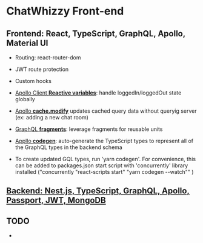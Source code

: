 # ChatWhizzy Front-end

## Frontend: React, TypeScript, GraphQL, Apollo, Material UI

- Routing: react-router-dom
- JWT route protection
- Custom hooks
- [Apollo Client **Reactive variables**](https://www.apollographql.com/docs/react/local-state/reactive-variables/): handle loggedIn/loggedOut state globally
- [Apollo **cache.modify**](https://www.apollographql.com/docs/react/caching/cache-interaction/#using-cachemodify) updates cached query data without queryig server (ex: adding a new chat room)
- [GraphQL **fragments**](https://graphql.org/learn/queries/#fragments): leverage fragments for reusable units
- [Appllo **codegen**](https://www.apollographql.com/tutorials/lift-off-part1/09-codegen): auto-generate the TypeScript types to represent all of the GraphQL types in the backend schema

- To create updated GQL types, run 'yarn codegen'. For convenience, this can be added to packages.json start script with 'concurrently' library installed ("concurrently \"react-scripts start\" \"yarn codegen --watch\"" )

## [Backend: Nest.js, TypeScript, GraphQL, Apollo, Passport, JWT, MongoDB](https://github.com/jparkley/nestjs-react-graphql-chatwhizzy-back)

## TODO

-
